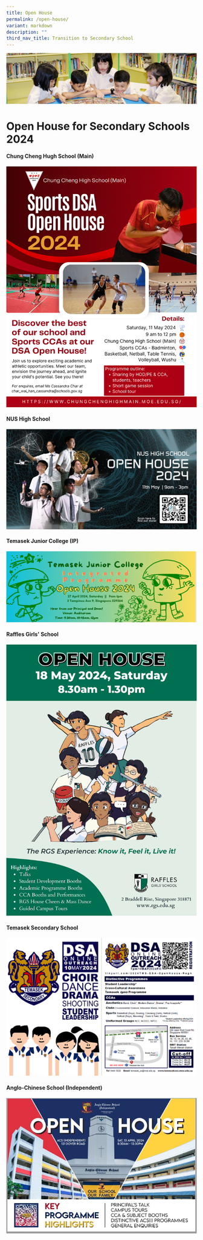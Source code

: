 ```yaml
---
title: Open House
permalink: /open-house/
variant: markdown
description: ""
third_nav_title: Transition to Secondary School
---
```

![](/images/banner.gif)

Open House for Secondary Schools 2024
=====================================
#### Chung Cheng Hugh School (Main)
![](/images/CCHM_Sports_DSA_Open_House_2024.png)

#### NUS High School
![](/images/NUS_High_Open_House.jpg)

#### Temasek Junior College (IP)
![](/images/IP_Open_House_banner.png)

#### Raffles Girls' School
![](/images/2024_RGS_Open_House.png)

#### Temasek Secondary School
![](/images/TMS_2024_DSA_Online_Outreach.png)


#### Anglo-Chinese School (Independent)
![](/images/ACI_Open_House.jpg)